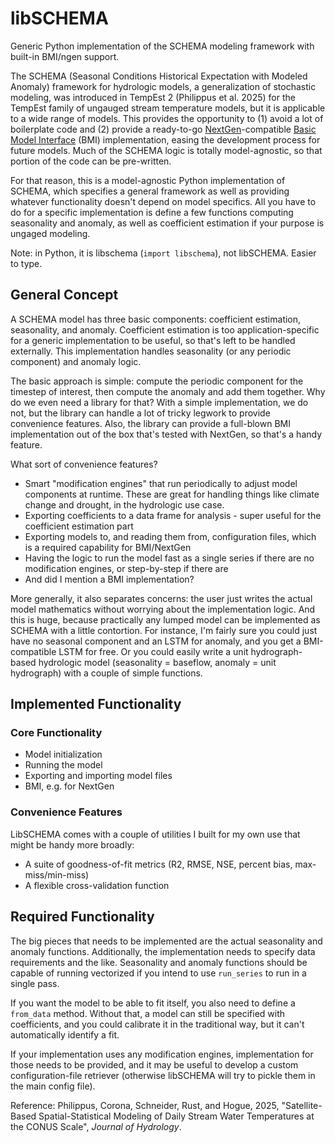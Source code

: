 # libSCHEMA
Generic Python implementation of the SCHEMA modeling framework with built-in BMI/ngen support.

The SCHEMA (Seasonal Conditions Historical Expectation with Modeled Anomaly) framework for hydrologic models, a generalization of stochastic modeling, was introduced in TempEst 2 (Philippus et al. 2025) for the TempEst family of ungauged stream temperature models, but it is applicable to a wide range of models.  This provides the opportunity to (1) avoid a lot of boilerplate code and (2) provide a ready-to-go [NextGen](https://www.weather.gov/media/owp/oh/docs/2021-OWP-NWM-NextGen-Framework.pdf)-compatible [Basic Model Interface](https://joss.theoj.org/papers/10.21105/joss.02317) (BMI) implementation, easing the development process for future models.  Much of the SCHEMA logic is totally model-agnostic, so that portion of the code can be pre-written.

For that reason, this is a model-agnostic Python implementation of SCHEMA, which specifies a general framework as well as providing whatever functionality doesn't depend on model specifics.  All you have to do for a specific implementation is define a few functions computing seasonality and anomaly, as well as coefficient estimation if your purpose is ungaged modeling.

Note: in Python, it is libschema (`import libschema`), not libSCHEMA. Easier to type.

## General Concept

A SCHEMA model has three basic components: coefficient estimation, seasonality, and anomaly.  Coefficient estimation is too application-specific for a generic implementation to be useful, so that's left to be handled externally.  This implementation handles seasonality (or any periodic component) and anomaly logic.

The basic approach is simple: compute the periodic component for the timestep of interest, then compute the anomaly and add them together.  Why do we even need a library for that?  With a simple implementation, we do not, but the library can handle a lot of tricky legwork to provide convenience features.  Also, the library can provide a full-blown BMI implementation out of the box that's tested with NextGen, so that's a handy feature.

What sort of convenience features?

- Smart "modification engines" that run periodically to adjust model components at runtime.  These are great for handling things like climate change and drought, in the hydrologic use case.
- Exporting coefficients to a data frame for analysis - super useful for the coefficient estimation part
- Exporting models to, and reading them from, configuration files, which is a required capability for BMI/NextGen
- Having the logic to run the model fast as a single series if there are no modification engines, or step-by-step if there are
- And did I mention a BMI implementation?

More generally, it also separates concerns: the user just writes the actual model mathematics without worrying about the implementation logic. And this is huge, because practically any lumped model can be implemented as SCHEMA with a little contortion. For instance, I'm fairly sure you could just have no seasonal component and an LSTM for anomaly, and you get a BMI-compatible LSTM for free. Or you could easily write a unit hydrograph-based hydrologic model (seasonality = baseflow, anomaly = unit hydrograph) with a couple of simple functions.

## Implemented Functionality

### Core Functionality

- Model initialization
- Running the model
- Exporting and importing model files
- BMI, e.g. for NextGen

### Convenience Features

LibSCHEMA comes with a couple of utilities I built for my own use that might be handy more broadly:

- A suite of goodness-of-fit metrics (R2, RMSE, NSE, percent bias, max-miss/min-miss)
- A flexible cross-validation function

## Required Functionality

The big pieces that needs to be implemented are the actual seasonality and anomaly functions.  Additionally, the implementation needs to specify data requirements and the like. Seasonality and anomaly functions should be capable of running vectorized if you intend to use `run_series` to run in a single pass.

If you want the model to be able to fit itself, you also need to define a `from_data` method. Without that, a model can still be specified with coefficients, and you could calibrate it in the traditional way, but it can't automatically identify a fit.

If your implementation uses any modification engines, implementation for those needs to be provided, and it may be useful to develop a custom configuration-file retriever (otherwise libSCHEMA will try to pickle them in the main config file).



Reference: Philippus, Corona, Schneider, Rust, and Hogue, 2025, "Satellite-Based Spatial-Statistical Modeling of Daily Stream Water Temperatures at the CONUS Scale", *Journal of Hydrology*.